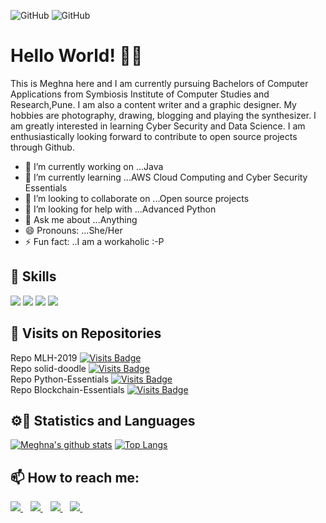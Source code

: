 
![GitHub](https://media.tenor.com/images/7db4eaa3e47272c8e58ee018fc390b7d/tenor.gif)  ![GitHub](https://media.tenor.com/images/1170597818a37a7c6e3e1d4baeb6e2eb/tenor.gif)
# Hello World! 👋🏻

This is Meghna here and I am currently pursuing Bachelors of Computer Applications from Symbiosis Institute of Computer Studies and Research,Pune. 
I am also a content writer and a graphic designer. My hobbies are photography, drawing, blogging and playing the synthesizer. I am greatly interested in learning Cyber Security
and Data Science. I am enthusiastically looking forward to contribute to open source projects through Github. 

- 🔭 I’m currently working on ...Java
- 🌱 I’m currently learning ...AWS Cloud Computing and Cyber Security Essentials
- 👯 I’m looking to collaborate on ...Open source projects
- 🤔 I’m looking for help with ...Advanced Python
- 💬 Ask me about ...Anything
- 😄 Pronouns: ...She/Her
- ⚡ Fun fact: ..I am a workaholic :-P

## 🚀 Skills
<img src="https://img.shields.io/badge/python-%233776AB.svg?&style=flat-square&logo=python&logoColor=white">  <img src="https://img.shields.io/badge/html-%23239120.svg?&style=flat-square&logo=html5&logoColor=white">  <img src="https://img.shields.io/badge/css-%23239120.svg?&style=flat-square&logo=css3&logoColor=white">  <img src="https://img.shields.io/badge/javascript-%23F7DF1E.svg?&style=flat-square&logo=javascript&logoColor=black&labelColor=black">

## 👀 Visits on Repositories
<p align='left'>
  
Repo MLH-2019  [![Visits Badge](https://badges.pufler.dev/visits/Meghna-DAS/git-badges)](https://github.com/Meghna-DAS/MLH-2019)<br>
Repo solid-doodle  [![Visits Badge](https://badges.pufler.dev/visits/Meghna-DAS/git-badges)](https://github.com/Meghna-DAS/solid-doodle)<br>
Repo Python-Essentials  [![Visits Badge](https://badges.pufler.dev/visits/Meghna-DAS/git-badges)](https://github.com/Meghna-DAS/Python-Essentials)<br>
Repo Blockchain-Essentials  [![Visits Badge](https://badges.pufler.dev/visits/Meghna-DAS/git-badges)](https://github.com/Meghna-DAS/Blockchain-Essentials)<br>

</p>

## ⚙📃 Statistics and Languages 
[![Meghna's github stats](https://github-readme-stats.vercel.app/api?username=Meghna-DAS)](https://github.com/Meghna-DAS/github-readme-stats)  [![Top Langs](https://github-readme-stats.vercel.app/api/top-langs/?username=Meghna-DAS)](https://github.com/Meghna-DAS/github-readme-stats)

## 📫 How to reach me:
<p align='left'>
  
  <a href="https://twitter.com/MeghnaD22132436">
    <img src="https://img.shields.io/badge/twitter-%231DA1F2.svg?&style=for-the-badge&logo=twitter&logoColor=white"/>    
  </a>&nbsp;&nbsp;
  <a href="https://www.facebook.com/meghna.das15">
    <img src="https://img.shields.io/badge/facebook-%231877F2.svg?&style=for-the-badge&logo=facebook&logoColor=white"/>    
  </a>&nbsp;&nbsp;
  <a href="https://www.linkedin.com/in/meghna-das15/">
    <img src="https://img.shields.io/badge/linkedin-%230077B5.svg?&style=for-the-badge&logo=linkedin&logoColor=white" />
  </a>&nbsp;&nbsp;
  <a href="https://www.instagram.com/das__meghna/">
    <img src="https://img.shields.io/badge/instagram-%23E4405F.svg?&style=for-the-badge&logo=instagram&logoColor=white" />        
  </a>&nbsp;&nbsp;
  
</p>

